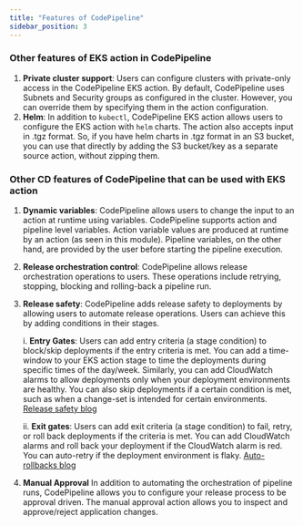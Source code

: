 ```yaml
---
title: "Features of CodePipeline"
sidebar_position: 3
---
```


### Other features of EKS action in CodePipeline

1. **Private cluster support**: Users can configure clusters with private-only access in the CodePipeline EKS action. By default, CodePipeline uses Subnets and Security groups as configured in the cluster. However, you can override them by specifying them in the action configuration.
2. **Helm**: In addition to `kubectl`, CodePipeline EKS action allows users to configure the EKS action with `helm` charts. The action also accepts input in .tgz format. So, if you have helm charts in .tgz format in an S3 bucket, you can use that directly by adding the S3 bucket/key as a separate source action, without zipping them.

### Other CD features of CodePipeline that can be used with EKS action

1. **Dynamic variables**: CodePipeline allows users to change the input to an action at runtime using variables. CodePipeline supports action and pipeline level variables. Action variable values are produced at runtime by an action (as seen in this module). Pipeline variables, on the other hand, are provided by the user before starting the pipeline execution.
2. **Release orchestration control**: CodePipeline allows release orchestration operations to users. These operations include retrying, stopping, blocking and rolling-back a pipeline run.
3. **Release safety**: CodePipeline adds release safety to deployments by allowing users to automate release operations. Users can achieve this by adding conditions in their stages.

   i. **Entry Gates**: Users can add entry criteria (a stage condition) to block/skip deployments if the entry criteria is met. You can add a time-window to your EKS action stage to time the deployments during specific times of the day/week. Similarly, you can add CloudWatch alarms to allow deployments only when your deployment environments are healthy. You can also skip deployments if a certain condition is met, such as when a change-set is intended for certain environments. [Release safety blog](https://aws.amazon.com/blogs/devops/enhance-release-control-with-aws-codepipeline-stage-level-conditions/)

   ii. **Exit gates**: Users can add exit criteria (a stage condition) to fail, retry, or roll back deployments if the criteria is met. You can add CloudWatch alarms and roll back your deployment if the CloudWatch alarm is red. You can auto-retry if the deployment environment is flaky. [Auto-rollbacks blog](https://aws.amazon.com/blogs/devops/de-risk-releases-with-aws-codepipeline-rollbacks/)

4. **Manual Approval** In addition to automating the orchestration of pipeline runs, CodePipeline allows you to configure your release process to be approval driven. The manual approval action allows you to inspect and approve/reject application changes.
